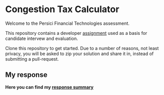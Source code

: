 # Congestion Tax Calculator

Welcome to the Persici Financial Technologies assessment.

This repository contains a developer [assignment](ASSIGNMENT.md) used as a basis for candidate intervew and evaluation.

Clone this repository to get started. Due to a number of reasons, not least privacy, you will be asked to zip your solution and share it in, instead of submitting a pull-request.


## My response
**Here you can find my [response summary](<Congestion Tax Calculator Changes Report.md>)**
